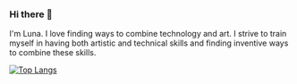### Hi there 👋

I'm Luna. I love finding ways to combine technology and art. I strive to train myself in having both artistic and technical skills and finding inventive ways to combine these skills.

[![Top Langs](https://github-readme-stats.vercel.app/api/top-langs/?username=Cheezegami&layout=compact)](https://github.com/anuraghazra/github-readme-stats)

<!--
**Cheezegami/Cheezegami** is a ✨ _special_ ✨ repository because its `README.md` (this file) appears on your GitHub profile.

Here are some ideas to get you started:

- 🔭 I’m currently working on ...
- 🌱 I’m currently learning ...
- 👯 I’m looking to collaborate on ...
- 🤔 I’m looking for help with ...
- 💬 Ask me about ...
- 📫 How to reach me: ...
- 😄 Pronouns: ...
- ⚡ Fun fact: ...
-->
